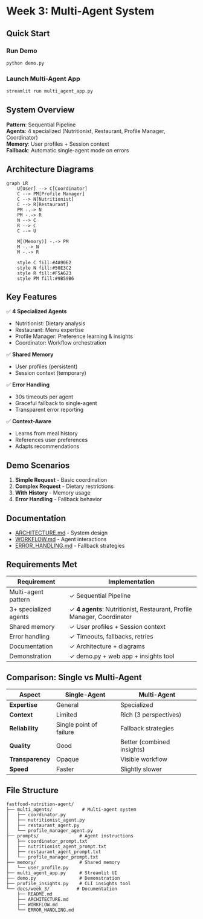 # Week 3: Multi-Agent System

## Quick Start

### Run Demo
```bash
python demo.py
```

### Launch Multi-Agent App
```bash
streamlit run multi_agent_app.py
```

## System Overview

**Pattern**: Sequential Pipeline  
**Agents**: 4 specialized (Nutritionist, Restaurant, Profile Manager, Coordinator)  
**Memory**: User profiles + Session context  
**Fallback**: Automatic single-agent mode on errors

## Architecture Diagrams

```mermaid
graph LR
    U[User] --> C[Coordinator]
    C --> PM[Profile Manager]
    C --> N[Nutritionist]
    C --> R[Restaurant]
    PM -.-> N
    PM -.-> R
    N --> C
    R --> C
    C --> U
    
    M[(Memory)] -.-> PM
    M -.-> N
    M -.-> R
    
    style C fill:#4A90E2
    style N fill:#50E3C2
    style R fill:#F5A623
    style PM fill:#9B59B6
```

## Key Features

✅ **4 Specialized Agents**
- Nutritionist: Dietary analysis
- Restaurant: Menu expertise
- Profile Manager: Preference learning & insights
- Coordinator: Workflow orchestration

✅ **Shared Memory**
- User profiles (persistent)
- Session context (temporary)

✅ **Error Handling**
- 30s timeouts per agent
- Graceful fallback to single-agent
- Transparent error reporting

✅ **Context-Aware**
- Learns from meal history
- References user preferences
- Adapts recommendations

## Demo Scenarios

1. **Simple Request** - Basic coordination
2. **Complex Request** - Dietary restrictions
3. **With History** - Memory usage
4. **Error Handling** - Fallback behavior

## Documentation

- [ARCHITECTURE.md](./ARCHITECTURE.md) - System design
- [WORKFLOW.md](./WORKFLOW.md) - Agent interactions
- [ERROR_HANDLING.md](./ERROR_HANDLING.md) - Fallback strategies

## Requirements Met

| Requirement | Implementation |
|------------|----------------|
| Multi-agent pattern | ✓ Sequential Pipeline |
| 3+ specialized agents | ✓ **4 agents**: Nutritionist, Restaurant, Profile Manager, Coordinator |
| Shared memory | ✓ User profiles + Session context |
| Error handling | ✓ Timeouts, fallbacks, retries |
| Documentation | ✓ Architecture + diagrams |
| Demonstration | ✓ demo.py + web app + insights tool |

## Comparison: Single vs Multi-Agent

| Aspect | Single-Agent | Multi-Agent |
|--------|--------------|-------------|
| **Expertise** | General | Specialized |
| **Context** | Limited | Rich (3 perspectives) |
| **Reliability** | Single point of failure | Fallback strategies |
| **Quality** | Good | Better (combined insights) |
| **Transparency** | Opaque | Visible workflow |
| **Speed** | Faster | Slightly slower |

## File Structure

```
fastfood-nutrition-agent/
├── multi_agents/           # Multi-agent system
│   ├── coordinator.py
│   ├── nutritionist_agent.py
│   ├── restaurant_agent.py
│   └── profile_manager_agent.py
├── prompts/               # Agent instructions
│   ├── coordinator_prompt.txt
│   ├── nutritionist_agent_prompt.txt
│   ├── restaurant_agent_prompt.txt
│   └── profile_manager_prompt.txt
├── memory/                # Shared memory
│   └── user_profile.py
├── multi_agent_app.py     # Streamlit UI
├── demo.py                # Demonstration
├── profile_insights.py    # CLI insights tool
└── docs/week_3/          # Documentation
    ├── README.md
    ├── ARCHITECTURE.md
    ├── WORKFLOW.md
    └── ERROR_HANDLING.md
```

